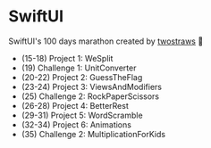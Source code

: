 # SwiftUI

SwiftUI's 100 days marathon created by [twostraws](https://github.com/twostraws) 🍎

- (15-18) Project 1: WeSplit
- (19) Challenge 1: UnitConverter
- (20-22) Project 2: GuessTheFlag
- (23-24) Project 3: ViewsAndModifiers
- (25) Challenge 2: RockPaperScissors
- (26-28) Project 4: BetterRest
- (29-31) Project 5: WordScramble
- (32-34) Project 6: Animations
- (35) Challenge 2: MultiplicationForKids